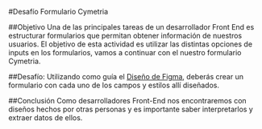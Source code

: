 #Desafío Formulario Cymetria

##Objetivo
Una de las principales tareas de un desarrollador Front End es estructurar formularios que permitan obtener información de nuestros usuarios. El objetivo de esta actividad es utilizar las distintas opciones de inputs en los formularios, vamos a continuar con el
nuestro formulario Cymetria.

##Desafío:
Utilizando como guía el [Diseño de Figma](https://www.figma.com/design/EXBU56P7IjbCqTmcxaryYw/Desaf%C3%ADo-Formulario?m=dev&node-id=0-1), deberás crear un formulario con cada uno de los campos y estilos allí diseñados.

##Conclusión
Como desarrolladores Front-End nos encontraremos con diseños hechos por otras personas y es importante saber interpretarlos y extraer datos de ellos.
